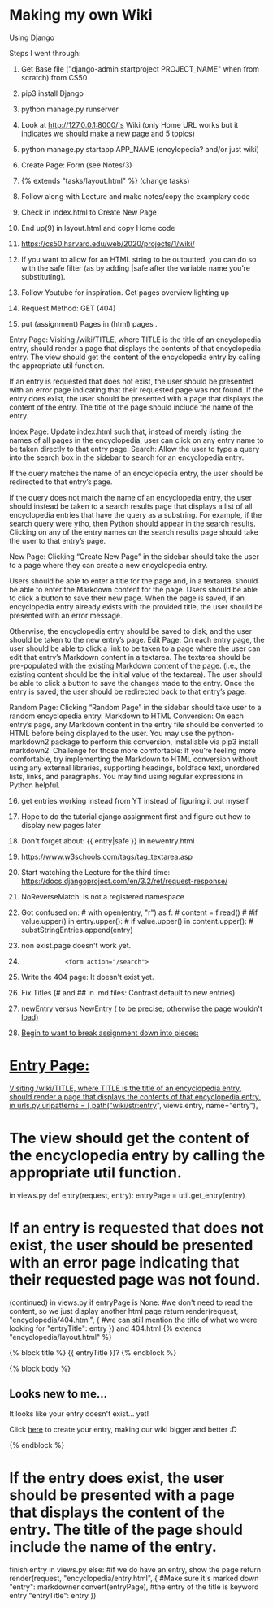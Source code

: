 # Making my own Wiki
Using Django

Steps I went through:
1) Get Base file ("django-admin startproject PROJECT_NAME" when from scratch) from CS50
2) pip3 install Django
3) python manage.py runserver
4) Look at http://127.0.0.1:8000/'s Wiki (only Home URL works but it indicates we should make a new page and 5 topics)
5) python manage.py startapp APP_NAME (encylopedia? and/or just wiki)
6) Create Page: Form (see Notes/3)
7) {% extends "tasks/layout.html" %} (change tasks)
8) Follow along with Lecture and make notes/copy the examplary code

9) Check in index.html to Create New Page
10) End up(9) in layout.html and copy Home code
11) https://cs50.harvard.edu/web/2020/projects/1/wiki/

12) If you want to allow for an HTML string to be outputted, you can do so with the safe filter (as by adding |safe after the variable name you’re substituting).
13) Follow Youtube for inspiration. Get pages overview lighting up

14) Request Method: GET (404)
15) put (assignment) Pages in (html) pages .

Entry Page: Visiting /wiki/TITLE, where TITLE is the title of an encyclopedia entry, should render a page that displays the contents of that encyclopedia entry.
The view should get the content of the encyclopedia entry by calling the appropriate util function.

If an entry is requested that does not exist, the user should be presented with an error page indicating that their requested page was not found.
If the entry does exist, the user should be presented with a page that displays the content of the entry. The title of the page should include the name of the entry.

Index Page: Update index.html such that, instead of merely listing the names of all pages in the encyclopedia, user can click on any entry name to be taken directly to that entry page.
Search: Allow the user to type a query into the search box in the sidebar to search for an encyclopedia entry.

If the query matches the name of an encyclopedia entry, the user should be redirected to that entry’s page.

If the query does not match the name of an encyclopedia entry, the user should instead be taken to a search results page that displays a list of all encyclopedia entries that have the query as a substring. For example, if the search query were ytho, then Python should appear in the search results.
Clicking on any of the entry names on the search results page should take the user to that entry’s page.

New Page: Clicking “Create New Page” in the sidebar should take the user to a page where they can create a new encyclopedia entry.

Users should be able to enter a title for the page and, in a textarea, should be able to enter the Markdown content for the page.
Users should be able to click a button to save their new page.
When the page is saved, if an encyclopedia entry already exists with the provided title, the user should be presented with an error message.

Otherwise, the encyclopedia entry should be saved to disk, and the user should be taken to the new entry’s page.
Edit Page: On each entry page, the user should be able to click a link to be taken to a page where the user can edit that entry’s Markdown content in a textarea.
The textarea should be pre-populated with the existing Markdown content of the page. (i.e., the existing content should be the initial value of the textarea).
The user should be able to click a button to save the changes made to the entry.
Once the entry is saved, the user should be redirected back to that entry’s page.

Random Page: Clicking “Random Page” in the sidebar should take user to a random encyclopedia entry.
Markdown to HTML Conversion: On each entry’s page, any Markdown content in the entry file should be converted to HTML before being displayed to the user. You may use the python-markdown2 package to perform this conversion, installable via pip3 install markdown2.
Challenge for those more comfortable: If you’re feeling more comfortable, try implementing the Markdown to HTML conversion without using any external libraries, supporting headings, boldface text, unordered lists, links, and paragraphs. You may find using regular expressions in Python helpful.

16) get entries working instead from YT instead of figuring it out myself
17) Hope to do the tutorial django assignment first and figure out how to display new pages later

18) Don't forget about:    {{ entry|safe }} in newentry.html
19) https://www.w3schools.com/tags/tag_textarea.asp

20) Start watching the Lecture for the third time: https://docs.djangoproject.com/en/3.2/ref/request-response/
21) NoReverseMatch: is not a registered namespace
22) Got confused on:
            # with open(entry, "r") as f:
            #     content = f.read()
            #     #if value.upper() in entry.upper():
            #     if value.upper() in content.upper():
            #         substStringEntries.append(entry)
             
23) non exist.page doesn't work yet.
24)                 <form action="/search">

25) Write the 404 page: It doesn't exist yet.
26) Fix Titles (# and ## in .md files: Contrast default to new entries)

27) newEntry versus NewEntry (<a href="{% url 'newEntry' %}"> to be precise; otherwise the page wouldn't load)
28) Begin to want to break assignment down into pieces:

# Entry Page: 
Visiting /wiki/TITLE, where TITLE is the title of an encyclopedia entry, should render a page that displays the contents of that encyclopedia entry.
in urls.py
urlpatterns = [
    path("wiki/<str:entry>", views.entry, name="entry"),
# The view should get the content of the encyclopedia entry by calling the appropriate util function.
in views.py
def entry(request, entry):
    entryPage = util.get_entry(entry)
# If an entry is requested that does not exist, the user should be presented with an error page indicating that their requested page was not found.
(continued) in views.py
    if entryPage is None:
        #we don't need to read the content, so we just display another html page
            return render(request, "encyclopedia/404.html", {
                #we can still mention the title of what we were looking for
                    "entryTitle": entry
            })
and 404.html
{% extends "encyclopedia/layout.html" %}

{% block title %}
    {{ entryTitle }}?
{% endblock %}

{% block body %}
<h2> Looks new to me...</h2>
<p>
It looks like your entry doesn't exist... yet!</p>
<p>
Click <a href="{% url 'newEntry' %}">here</a> to create your entry, making our wiki bigger and better :D</p>
{% endblock %}

# If the entry does exist, the user should be presented with a page that displays the content of the entry. The title of the page should include the name of the entry.
finish entry in views.py
    else:
        #if we do have an entry, show the page
        return render(request, "encyclopedia/entry.html", {
            #Make sure it's marked down
            "entry":  markdowner.convert(entryPage),
            #the entry of the title is keyword entry
            "entryTitle": entry
        })
